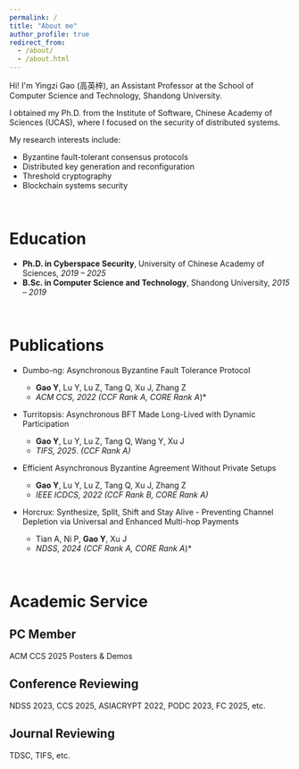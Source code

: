 ```yaml
---
permalink: /
title: "About me"
author_profile: true
redirect_from: 
  - /about/
  - /about.html
---
```


Hi! I'm Yingzi Gao (高英梓), an Assistant Professor at the School of Computer Science and Technology, Shandong University.

I obtained my Ph.D. from the Institute of Software, Chinese Academy of Sciences (UCAS), where I focused on the security of distributed systems. 

My research interests include:
- Byzantine fault-tolerant consensus protocols
- Distributed key generation and reconfiguration
- Threshold cryptography
- Blockchain systems security

<br>

Education
==================


- **Ph.D. in Cyberspace Security**, University of Chinese Academy of Sciences,  _2019 – 2025_  
- **B.Sc. in Computer Science and Technology**, Shandong University,  _2015 – 2019_

<br>

Publications
==================

- Dumbo-ng: Asynchronous Byzantine Fault Tolerance Protocol
  - **Gao Y**, Lu Y, Lu Z, Tang Q, Xu J, Zhang Z
  - _ACM CCS, 2022_  *(CCF Rank A, CORE Rank A*)*

- Turritopsis: Asynchronous BFT Made Long-Lived with Dynamic Participation
  - **Gao Y**, Lu Y, Lu Z, Tang Q, Wang Y, Xu J
  - _TIFS, 2025_.  *(CCF Rank A)*

- Efficient Asynchronous Byzantine Agreement Without Private Setups
  - **Gao Y**, Lu Y, Lu Z, Tang Q, Xu J, Zhang Z
  - _IEEE ICDCS, 2022_  *(CCF Rank B, CORE Rank A)*

- Horcrux: Synthesize, Split, Shift and Stay Alive - Preventing Channel Depletion via Universal and Enhanced Multi-hop Payments
  - Tian A, Ni P, **Gao Y**, Xu J
  - _NDSS, 2024_  *(CCF Rank A, CORE Rank A*)*

<br>   

Academic Service
==================

PC Member
----------

ACM CCS 2025 Posters & Demos

Conference Reviewing
----------

NDSS 2023, CCS 2025, ASIACRYPT 2022, PODC 2023, FC 2025, etc.  

Journal Reviewing
----------

TDSC, TIFS, etc.
  

